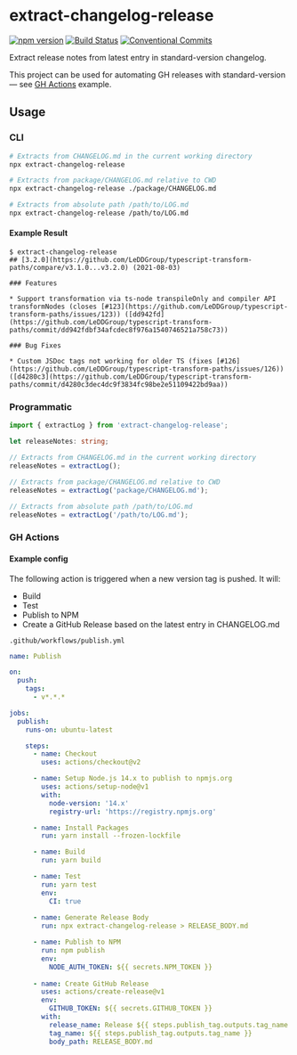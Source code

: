 # extract-changelog-release

[![npm version](https://img.shields.io/npm/v/extract-changelog-release.svg)](https://www.npmjs.com/package/extract-changelog-release)
[![Build Status](https://img.shields.io/endpoint.svg?url=https%3A%2F%2Factions-badge.atrox.dev%2Fnonara%2Fextract-changelog-release%2Fbadge&style=flat)](https://actions-badge.atrox.dev/nonara/extract-changelog-release/goto)
[![Conventional Commits](https://img.shields.io/badge/Conventional%20Commits-1.0.0-yellow.svg)](https://conventionalcommits.org)

Extract release notes from latest entry in standard-version changelog.

This project can be used for automating GH releases with standard-version — see [GH Actions](#GH-Actions) example.

## Usage

### CLI
```sh
# Extracts from CHANGELOG.md in the current working directory
npx extract-changelog-release

# Extracts from package/CHANGELOG.md relative to CWD
npx extract-changelog-release ./package/CHANGELOG.md

# Extracts from absolute path /path/to/LOG.md
npx extract-changelog-release /path/to/LOG.md
```

#### Example Result
```shell
$ extract-changelog-release
## [3.2.0](https://github.com/LeDDGroup/typescript-transform-paths/compare/v3.1.0...v3.2.0) (2021-08-03)

### Features

* Support transformation via ts-node transpileOnly and compiler API transformNodes (closes [#123](https://github.com/LeDDGroup/typescript-transform-paths/issues/123)) ([dd942fd](https://github.com/LeDDGroup/typescript-transform-paths/commit/dd942fdbf34afcdec8f976a1540746521a758c73))

### Bug Fixes

* Custom JSDoc tags not working for older TS (fixes [#126](https://github.com/LeDDGroup/typescript-transform-paths/issues/126)) ([d4280c3](https://github.com/LeDDGroup/typescript-transform-paths/commit/d4280c3dec4dc9f3834fc98be2e51109422bd9aa))
```

### Programmatic

```ts
import { extractLog } from 'extract-changelog-release';

let releaseNotes: string;

// Extracts from CHANGELOG.md in the current working directory
releaseNotes = extractLog(); 

// Extracts from package/CHANGELOG.md relative to CWD
releaseNotes = extractLog('package/CHANGELOG.md'); 

// Extracts from absolute path /path/to/LOG.md
releaseNotes = extractLog('/path/to/LOG.md');
```

### GH Actions

#### Example config

The following action is triggered when a new version tag is pushed. It will:

- Build
- Test
- Publish to NPM
- Create a GitHub Release based on the latest entry in CHANGELOG.md

`.github/workflows/publish.yml`
```yaml
name: Publish

on:
  push:
    tags:
      - v*.*.*

jobs:
  publish:
    runs-on: ubuntu-latest

    steps:
      - name: Checkout
        uses: actions/checkout@v2

      - name: Setup Node.js 14.x to publish to npmjs.org
        uses: actions/setup-node@v1
        with:
          node-version: '14.x'
          registry-url: 'https://registry.npmjs.org'

      - name: Install Packages
        run: yarn install --frozen-lockfile

      - name: Build
        run: yarn build

      - name: Test
        run: yarn test
        env:
          CI: true
          
      - name: Generate Release Body
        run: npx extract-changelog-release > RELEASE_BODY.md

      - name: Publish to NPM
        run: npm publish
        env:
          NODE_AUTH_TOKEN: ${{ secrets.NPM_TOKEN }}
        
      - name: Create GitHub Release
        uses: actions/create-release@v1
        env:
          GITHUB_TOKEN: ${{ secrets.GITHUB_TOKEN }}
        with:
          release_name: Release ${{ steps.publish_tag.outputs.tag_name }}
          tag_name: ${{ steps.publish_tag.outputs.tag_name }}
          body_path: RELEASE_BODY.md
```
